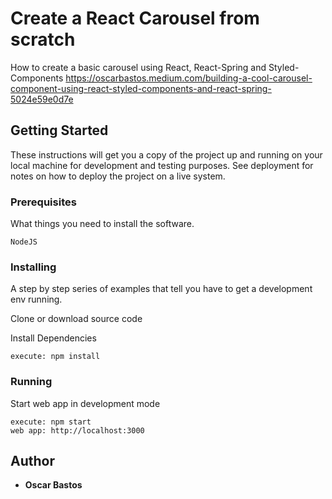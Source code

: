 # Create a React Carousel from scratch

How to create a basic carousel using React, React-Spring and Styled-Components
https://oscarbastos.medium.com/building-a-cool-carousel-component-using-react-styled-components-and-react-spring-5024e59e0d7e

## Getting Started

These instructions will get you a copy of the project up and running on your local machine for development and testing purposes. See deployment for notes on how to deploy the project on a live system.

### Prerequisites

What things you need to install the software.

```
NodeJS
```

### Installing

A step by step series of examples that tell you have to get a development env running.

Clone or download source code

Install Dependencies

```
execute: npm install
```

### Running

Start web app in development mode

```
execute: npm start
web app: http://localhost:3000
```

## Author

- **Oscar Bastos**
